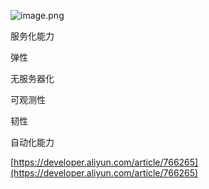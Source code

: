 ![image.png](note-learn/7.cloud%20native/cloud_provider/阿里云/assert/1627020726026-db98cce2-049b-46cf-a824-7bfc08d9ad48.png)

服务化能力

弹性

无服务器化

可观测性

韧性

自动化能力

[https://developer.aliyun.com/article/766265](https://developer.aliyun.com/article/766265)